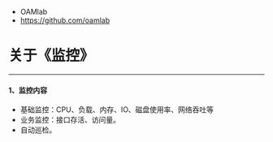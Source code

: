 - OAMlab
- https://github.com/oamlab

# 关于《监控》

---

#### 1、监控内容
- 基础监控：CPU、负载、内存、IO、磁盘使用率、网络吞吐等
- 业务监控：接口存活、访问量。
- 自动巡检。
